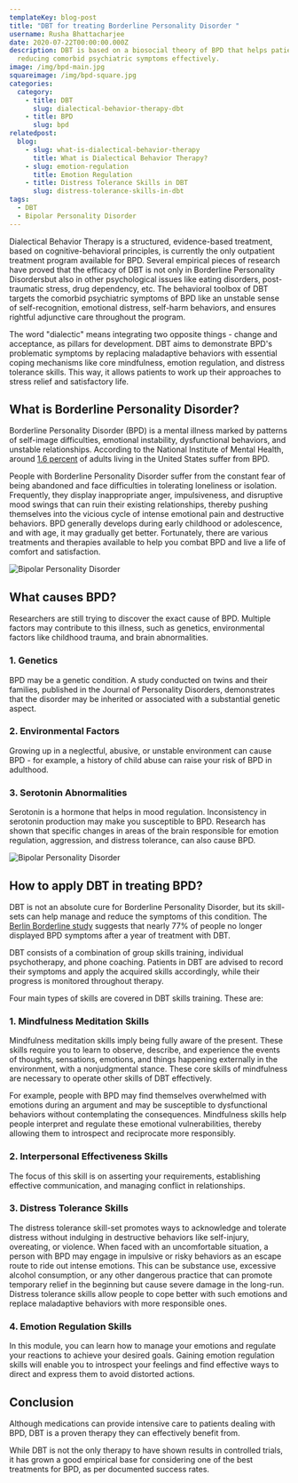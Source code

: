 ```yaml
---
templateKey: blog-post
title: "DBT for treating Borderline Personality Disorder "
username: Rusha Bhattacharjee
date: 2020-07-22T00:00:00.000Z
description: DBT is based on a biosocial theory of BPD that helps patients in
  reducing comorbid psychiatric symptoms effectively.
image: /img/bpd-main.jpg
squareimage: /img/bpd-square.jpg
categories:
  category:
    - title: DBT
      slug: dialectical-behavior-therapy-dbt
    - title: BPD
      slug: bpd
relatedpost:
  blog:
    - slug: what-is-dialectical-behavior-therapy
      title: What is Dialectical Behavior Therapy?
    - slug: emotion-regulation
      title: Emotion Regulation
    - title: Distress Tolerance Skills in DBT
      slug: distress-tolerance-skills-in-dbt
tags:
  - DBT
  - Bipolar Personality Disorder
---
```

<!--StartFragment-->

Dialectical Behavior Therapy is a structured, evidence-based treatment, based on cognitive-behavioral principles, is currently the only outpatient treatment program available for BPD. Several empirical pieces of research have proved that the efficacy of DBT is not only in Borderline Personality Disordersbut also in other psychological issues like eating disorders, post-traumatic stress, drug dependency, etc. The behavioral toolbox of DBT targets the comorbid psychiatric symptoms of BPD like an unstable sense of self-recognition, emotional distress, self-harm behaviors, and ensures rightful adjunctive care throughout the program.

The word "dialectic" means integrating two opposite things - change and acceptance, as pillars for development. DBT aims to demonstrate BPD's problematic symptoms by replacing maladaptive behaviors with essential coping mechanisms like core mindfulness, emotion regulation, and distress tolerance skills. This way, it allows patients to work up their approaches to stress relief and satisfactory life.

<!--StartFragment-->

## What is Borderline Personality Disorder?

Borderline Personality Disorder (BPD) is a mental illness marked by patterns of self-image difficulties, emotional instability, dysfunctional behaviors, and unstable relationships. According to the National Institute of Mental Health, around [1.6 percent](http://www.nimh.nih.gov/health/topics/borderline-personality-disorder/index.shtml) of adults living in the United States suffer from BPD.

People with Borderline Personality Disorder suffer from the constant fear of being abandoned and face difficulties in tolerating loneliness or isolation. Frequently, they display inappropriate anger, impulsiveness, and disruptive mood swings that can ruin their existing relationships, thereby pushing themselves into the vicious cycle of intense emotional pain and destructive behaviors. BPD generally develops during early childhood or adolescence, and with age, it may gradually get better. Fortunately, there are various treatments and therapies available to help you combat BPD and live a life of comfort and satisfaction.

![Bipolar Personality Disorder](/img/bpd-3.jpg "DBT for Bipolar Personality Disorder")

<!--EndFragment-->

<!--StartFragment-->

## What causes BPD?

Researchers are still trying to discover the exact cause of BPD. Multiple factors may contribute to this illness, such as genetics, environmental factors like childhood trauma, and brain abnormalities.

### 1. Genetics

BPD may be a genetic condition. A study conducted on twins and their families, published in the Journal of Personality Disorders, demonstrates that the disorder may be inherited or associated with a substantial genetic aspect.

### 2. Environmental Factors

Growing up in a neglectful, abusive, or unstable environment can cause BPD - for example, a history of child abuse can raise your risk of BPD in adulthood.

### 3. Serotonin Abnormalities

Serotonin is a hormone that helps in mood regulation. Inconsistency in serotonin production may make you susceptible to BPD. Research has shown that specific changes in areas of the brain responsible for emotion regulation, aggression, and distress tolerance, can also cause BPD.

![Bipolar Personality Disorder](/img/bpd-2.jpg "Bipolar Personality Disorder")

<!--EndFragment--><!--StartFragment-->

## How to apply DBT in treating BPD?

DBT is not an absolute cure for Borderline Personality Disorder, but its skill-sets can help manage and reduce the symptoms of this condition. The [Berlin Borderline study](https://doi.org/10.1186/2051-6673-1-20) suggests that nearly 77% of people no longer displayed BPD symptoms after a year of treatment with DBT.

DBT consists of a combination of group skills training, individual psychotherapy, and phone coaching. Patients in DBT are advised to record their symptoms and apply the acquired skills accordingly, while their progress is monitored throughout therapy.

Four main types of skills are covered in DBT skills training. These are:

### 1. Mindfulness Meditation Skills

Mindfulness meditation skills imply being fully aware of the present. These skills require you to learn to observe, describe, and experience the events of thoughts, sensations, emotions, and things happening externally in the environment, with a nonjudgmental stance. These core skills of mindfulness are necessary to operate other skills of DBT effectively.

For example, people with BPD may find themselves overwhelmed with emotions during an argument and may be susceptible to dysfunctional behaviors without contemplating the consequences. Mindfulness skills help people interpret and regulate these emotional vulnerabilities, thereby allowing them to introspect and reciprocate more responsibly.

### 2. Interpersonal Effectiveness Skills

The focus of this skill is on asserting your requirements, establishing effective communication, and managing conflict in relationships.

### 3. Distress Tolerance Skills

The distress tolerance skill-set promotes ways to acknowledge and tolerate distress without indulging in destructive behaviors like self-injury, overeating, or violence. When faced with an uncomfortable situation, a person with BPD may engage in impulsive or risky behaviors as an escape route to ride out intense emotions. This can be substance use, excessive alcohol consumption, or any other dangerous practice that can promote temporary relief in the beginning but cause severe damage in the long-run. Distress tolerance skills allow people to cope better with such emotions and replace maladaptive behaviors with more responsible ones.

### 4. Emotion Regulation Skills

In this module, you can learn how to manage your emotions and regulate your reactions to achieve your desired goals. Gaining emotion regulation skills will enable you to introspect your feelings and find effective ways to direct and express them to avoid distorted actions.

<!--StartFragment-->

## Conclusion

Although medications can provide intensive care to patients dealing with BPD, DBT is a proven therapy they can effectively benefit from.

While DBT is not the only therapy to have shown results in controlled trials, it has grown a good empirical base for considering one of the best treatments for BPD, as per documented success rates.



<!--EndFragment-->



<!--EndFragment-->

<!--EndFragment-->